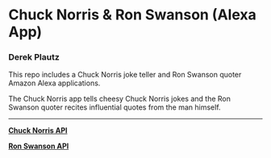 # Chuck Norris & Ron Swanson (Alexa App)
### Derek Plautz

This repo includes a Chuck Norris joke teller and Ron Swanson quoter Amazon Alexa applications.

The Chuck Norris app tells cheesy Chuck Norris jokes and the Ron Swanson quoter recites influential quotes from the man himself.

---

[**Chuck Norris API**](http://www.icndb.com/api/)

[**Ron Swanson API**](https://github.com/jamesseanwright/ron-swanson-quotes)
